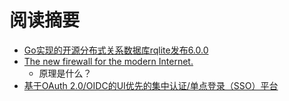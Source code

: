 # 阅读摘要

* [Go实现的开源分布式关系数据库rqlite发布6.0.0](https://www.philipotoole.com/rqlite-6-0-0-building-for-the-future/)
* [The new firewall for the modern Internet.](https://nextdns.io/)
  - 原理是什么？
* [基于OAuth 2.0/OIDC的UI优先的集中认证/单点登录（SSO）平台](https://github.com/casbin/casdoor)

